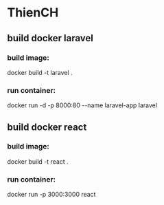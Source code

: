 # ThienCH

## build docker laravel

### build image: 
docker build -t laravel .

### run container: 
docker run -d -p 8000:80 --name laravel-app laravel

## build docker react

### build image: 
docker build -t react .

### run container: 
docker run -p 3000:3000 react